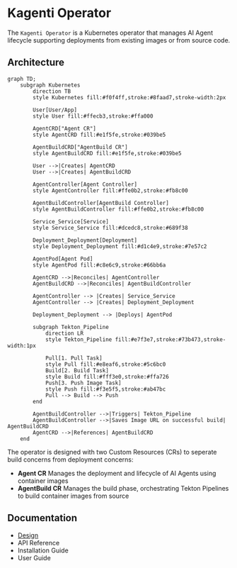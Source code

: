 # Kagenti Operator #

The `Kagenti Operator` is a Kubernetes operator that manages AI Agent lifecycle supporting deployments from existing images or from source code.

## Architecture ##

```mermaid
graph TD;
    subgraph Kubernetes
        direction TB
        style Kubernetes fill:#f0f4ff,stroke:#8faad7,stroke-width:2px

        User[User/App]
        style User fill:#ffecb3,stroke:#ffa000

        AgentCRD["Agent CR"]
        style AgentCRD fill:#e1f5fe,stroke:#039be5

        AgentBuildCRD["AgentBuild CR"]
        style AgentBuildCRD fill:#e1f5fe,stroke:#039be5

        User -->|Creates| AgentCRD
        User -->|Creates| AgentBuildCRD

        AgentController[Agent Controller]
        style AgentController fill:#ffe0b2,stroke:#fb8c00

        AgentBuildController[AgentBuild Controller]
        style AgentBuildController fill:#ffe0b2,stroke:#fb8c00

        Service_Service[Service]
        style Service_Service fill:#dcedc8,stroke:#689f38

        Deployment_Deployment[Deployment]
        style Deployment_Deployment fill:#d1c4e9,stroke:#7e57c2

        AgentPod[Agent Pod]
        style AgentPod fill:#c8e6c9,stroke:#66bb6a

        AgentCRD -->|Reconciles| AgentController
        AgentBuildCRD -->|Reconciles| AgentBuildController

        AgentController --> |Creates| Service_Service
        AgentController --> |Creates| Deployment_Deployment

        Deployment_Deployment --> |Deploys| AgentPod

        subgraph Tekton_Pipeline
            direction LR
            style Tekton_Pipeline fill:#e7f3e7,stroke:#73b473,stroke-width:1px

            Pull[1. Pull Task]
            style Pull fill:#e8eaf6,stroke:#5c6bc0
            Build[2. Build Task]
            style Build fill:#fff3e0,stroke:#ffa726
            Push[3. Push Image Task]
            style Push fill:#f3e5f5,stroke:#ab47bc
            Pull --> Build --> Push
        end

        AgentBuildController -->|Triggers| Tekton_Pipeline
        AgentBuildController -->|Saves Image URL on successful build| AgentBuildCRD
        AgentCRD -->|References| AgentBuildCRD
    end
```

The operator is designed with two Custom Resources (CRs) to seperate build concerns from deployment concerns:

* **Agent CR** Manages the deployment and lifecycle of AI Agents using container images
* **AgentBuild CR** Manages the build phase, orchestrating Tekton Pipelines to build container images from source

## Documentation ##

* [Design](docs/operator.md)
* API Reference
* Installation Guide
* User Guide
